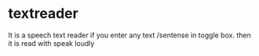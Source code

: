 # textreader
It is a speech text reader
if you enter any text /sentense in toggle box.
then it is read with speak loudly
